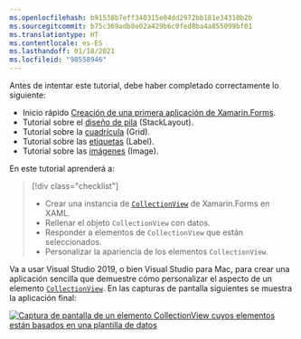 ```yaml
---
ms.openlocfilehash: b91538b7eff340315e04dd2972bb181e34310b2b
ms.sourcegitcommit: b75c369adb8e02a429b6c0fed8ba4a855099bf01
ms.translationtype: HT
ms.contentlocale: es-ES
ms.lasthandoff: 01/18/2021
ms.locfileid: "98558946"
---
```

Antes de intentar este tutorial, debe haber completado correctamente lo siguiente:

- Inicio rápido [Creación de una primera aplicación de Xamarin.Forms](~/get-started/first-app/index.md).
- Tutorial sobre el [diseño de pila](~/get-started/tutorials/stacklayout/index.yml) (StackLayout).
- Tutorial sobre la [cuadrícula](~/get-started/tutorials/grid/index.yml) (Grid).
- Tutorial sobre las [etiquetas](~/get-started/tutorials/label/index.yml) (Label).
- Tutorial sobre las [imágenes](~/get-started/tutorials/image/index.yml) (Image).

En este tutorial aprenderá a:

> [!div class="checklist"]
>
> - Crear una instancia de [`CollectionView`](xref:Xamarin.Forms.CollectionView) de Xamarin.Forms en XAML.
> - Rellenar el objeto `CollectionView` con datos.
> - Responder a elementos de `CollectionView` que están seleccionados.
> - Personalizar la apariencia de los elementos `CollectionView`.

Va a usar Visual Studio 2019, o bien Visual Studio para Mac, para crear una aplicación sencilla que demuestre cómo personalizar el aspecto de un elemento [`CollectionView`](xref:Xamarin.Forms.CollectionView). En las capturas de pantalla siguientes se muestra la aplicación final:

[![Captura de pantalla de un elemento CollectionView cuyos elementos están basados en una plantilla de datos](../images/customize-item-appearance-reduced.png "CollectionView que muestra datos basados en plantilla")](../images/customize-item-appearance-large.png#lightbox "CollectionView que muestra datos basados en plantilla")
